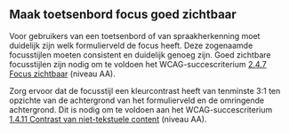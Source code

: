 ## Maak toetsenbord focus goed zichtbaar

Voor gebruikers van een toetsenbord of van spraakherkenning moet duidelijk zijn welk formulierveld de focus heeft. Deze zogenaamde focusstijlen moeten consistent en duidelijk genoeg zijn. Goed zichtbare focusstijlen zijn nodig om te voldoen het WCAG-succescriterium [2.4.7 Focus zichtbaar](https://www.w3.org/WAI/WCAG22/Understanding/focus-visible.html) (niveau AA).

Zorg ervoor dat de focusstijl een kleurcontrast heeft van tenminste 3:1 ten opzichte van de achtergrond van het formulierveld en de omringende achtergrond. Dit is nodig om te voldoen aan het WCAG-succescriterium [1.4.11 Contrast van niet-tekstuele content](https://www.w3.org/WAI/WCAG22/Understanding/non-text-content.html) (niveau AA).
